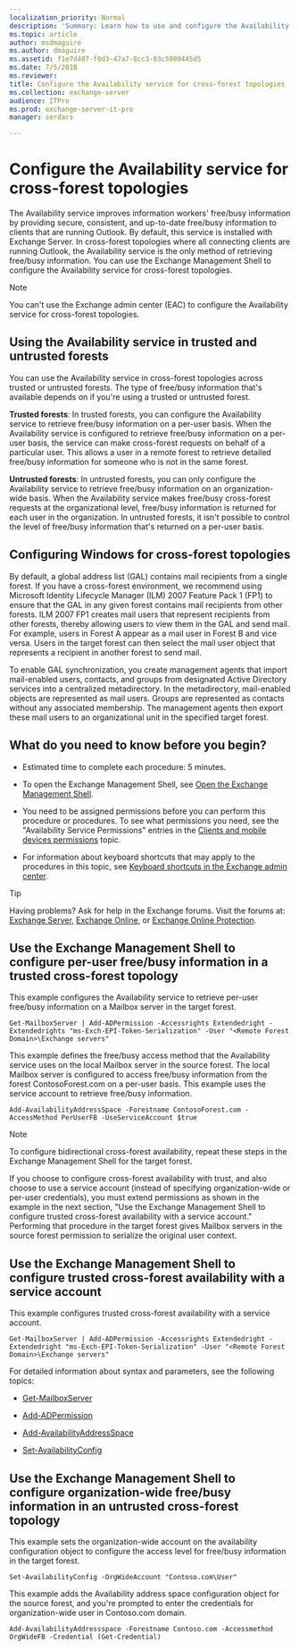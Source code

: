 ```yaml
---
localization_priority: Normal
description: 'Summary: Learn how to use and configure the Availability service in cross-forest topologies in Exchange Server 2016 or Exchange Server 2019.'
ms.topic: article
author: msdmaguire
ms.author: dmaguire
ms.assetid: f1e7d407-f0d3-47a7-8cc3-03c5980445d5
ms.date: 7/5/2018
ms.reviewer:
title: Configure the Availability service for cross-forest topologies
ms.collection: exchange-server
audience: ITPro
ms.prod: exchange-server-it-pro
manager: serdars

---
```


# Configure the Availability service for cross-forest topologies

The Availability service improves information workers' free/busy information by providing secure, consistent, and up-to-date free/busy information to clients that are running Outlook. By default, this service is installed with Exchange Server. In cross-forest topologies where all connecting clients are running Outlook, the Availability service is the only method of retrieving free/busy information. You can use the Exchange Management Shell to configure the Availability service for cross-forest topologies.

> [!NOTE]
> You can't use the Exchange admin center (EAC) to configure the Availability service for cross-forest topologies.

## Using the Availability service in trusted and untrusted forests

You can use the Availability service in cross-forest topologies across trusted or untrusted forests. The type of free/busy information that's available depends on if you're using a trusted or untrusted forest.

 **Trusted forests**: In trusted forests, you can configure the Availability service to retrieve free/busy information on a per-user basis. When the Availability service is configured to retrieve free/busy information on a per-user basis, the service can make cross-forest requests on behalf of a particular user. This allows a user in a remote forest to retrieve detailed free/busy information for someone who is not in the same forest.

 **Untrusted forests**: In untrusted forests, you can only configure the Availability service to retrieve free/busy information on an organization-wide basis. When the Availability service makes free/busy cross-forest requests at the organizational level, free/busy information is returned for each user in the organization. In untrusted forests, it isn't possible to control the level of free/busy information that's returned on a per-user basis.

## Configuring Windows for cross-forest topologies

By default, a global address list (GAL) contains mail recipients from a single forest. If you have a cross-forest environment, we recommend using Microsoft Identity Lifecycle Manager (ILM) 2007 Feature Pack 1 (FP1) to ensure that the GAL in any given forest contains mail recipients from other forests. ILM 2007 FP1 creates mail users that represent recipients from other forests, thereby allowing users to view them in the GAL and send mail. For example, users in Forest A appear as a mail user in Forest B and vice versa. Users in the target forest can then select the mail user object that represents a recipient in another forest to send mail.

To enable GAL synchronization, you create management agents that import mail-enabled users, contacts, and groups from designated Active Directory services into a centralized metadirectory. In the metadirectory, mail-enabled objects are represented as mail users. Groups are represented as contacts without any associated membership. The management agents then export these mail users to an organizational unit in the specified target forest.

## What do you need to know before you begin?

- Estimated time to complete each procedure: 5 minutes.

- To open the Exchange Management Shell, see [Open the Exchange Management Shell](https://technet.microsoft.com/library/63976059-25f8-4b4f-b597-633e78b803c0.aspx).

- You need to be assigned permissions before you can perform this procedure or procedures. To see what permissions you need, see the "Availability Service Permissions" entries in the [Clients and mobile devices permissions](../../permissions/feature-permissions/client-and-mobile-device-permissions.md) topic.

- For information about keyboard shortcuts that may apply to the procedures in this topic, see [Keyboard shortcuts in the Exchange admin center](../../about-documentation/exchange-admin-center-keyboard-shortcuts.md).

> [!TIP]
> Having problems? Ask for help in the Exchange forums. Visit the forums at: [Exchange Server](https://go.microsoft.com/fwlink/p/?linkId=60612), [Exchange Online](https://go.microsoft.com/fwlink/p/?linkId=267542), or [Exchange Online Protection](https://go.microsoft.com/fwlink/p/?linkId=285351).

## Use the Exchange Management Shell to configure per-user free/busy information in a trusted cross-forest topology

This example configures the Availability service to retrieve per-user free/busy information on a Mailbox server in the target forest.

```
Get-MailboxServer | Add-ADPermission -Accessrights Extendedright -Extendedrights "ms-Exch-EPI-Token-Serialization" -User "<Remote Forest Domain>\Exchange servers"
```

This example defines the free/busy access method that the Availability service uses on the local Mailbox server in the source forest. The local Mailbox server is configured to access free/busy information from the forest ContosoForest.com on a per-user basis. This example uses the service account to retrieve free/busy information.

```
Add-AvailabilityAddressSpace -Forestname ContosoForest.com -AccessMethod PerUserFB -UseServiceAccount $true
```

> [!NOTE]
> To configure bidirectional cross-forest availability, repeat these steps in the Exchange Management Shell for the target forest.

If you choose to configure cross-forest availability with trust, and also choose to use a service account (instead of specifying organization-wide or per-user credentials), you must extend permissions as shown in the example in the next section, "Use the Exchange Management Shell to configure trusted cross-forest availability with a service account." Performing that procedure in the target forest gives Mailbox servers in the source forest permission to serialize the original user context.

## Use the Exchange Management Shell to configure trusted cross-forest availability with a service account

This example configures trusted cross-forest availability with a service account.

```
Get-MailboxServer | Add-ADPermission -Accessrights Extendedright -Extendedright "ms-Exch-EPI-Token-Serialization" -User "<Remote Forest Domain>\Exchange servers"
```

For detailed information about syntax and parameters, see the following topics:

- [Get-MailboxServer](https://technet.microsoft.com/library/838bc72a-e3bb-4583-934f-d93a7c93252c.aspx)

- [Add-ADPermission](https://technet.microsoft.com/library/bef9f3db-84f6-4a40-81cb-c9cb9b9ee201.aspx)

- [Add-AvailabilityAddressSpace](https://technet.microsoft.com/library/abbd48f3-adf6-40ed-9a52-36800d8429ef.aspx)

- [Set-AvailabilityConfig](https://technet.microsoft.com/library/aa3c55f3-d29a-443e-b248-e1779516dfe1.aspx)

## Use the Exchange Management Shell to configure organization-wide free/busy information in an untrusted cross-forest topology

This example sets the organization-wide account on the availability configuration object to configure the access level for free/busy information in the target forest.

```
Set-AvailabilityConfig -OrgWideAccount "Contoso.com\User"
```

This example adds the Availability address space configuration object for the source forest, and you're prompted to enter the credentials for organization-wide user in Contoso.com domain.

```
Add-AvailabilityAddressspace -Forestname Contoso.com -Accessmethod OrgWideFB -Credential (Get-Credential)
```
